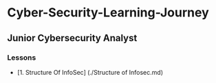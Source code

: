 # Cyber-Security-Learning-Journey


## Junior Cybersecurity Analyst

### Lessons
    
- [1. Structure Of InfoSec] (./Structure of Infosec.md)
